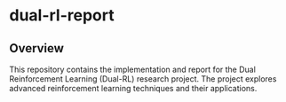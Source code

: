 # dual-rl-report

## Overview

This repository contains the implementation and report for the Dual Reinforcement Learning (Dual-RL) research project. The project explores advanced reinforcement learning techniques and their applications.